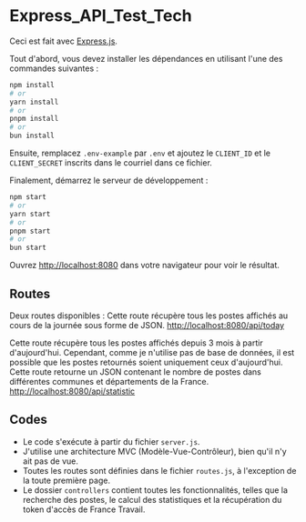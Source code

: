 # Express_API_Test_Tech
 
Ceci est fait avec [Express.js](https://expressjs.com/).

Tout d'abord, vous devez installer les dépendances en utilisant l'une des commandes suivantes :
```bash
npm install
# or
yarn install
# or
pnpm install
# or
bun install
```

Ensuite, remplacez `.env-example` par `.env` et ajoutez le `CLIENT_ID` et le `CLIENT_SECRET` inscrits dans le courriel dans ce fichier.

Finalement, démarrez le serveur de développement :
```bash
npm start
# or
yarn start
# or
pnpm start
# or
bun start
```
Ouvrez [http://localhost:8080](http://localhost:8080) dans votre navigateur pour voir le résultat.

## Routes

Deux routes disponibles :
Cette route récupère tous les postes affichés au cours de la journée sous forme de JSON.
[http://localhost:8080/api/today](http://localhost:8080/api/today)

Cette route récupère tous les postes affichés depuis 3 mois à partir d'aujourd'hui. Cependant, comme je n'utilise pas de base de données, il est possible que les postes retournés soient uniquement ceux d'aujourd'hui. Cette route retourne un JSON contenant le nombre de postes dans différentes communes et départements de la France.
[http://localhost:8080/api/statistic](http://localhost:8080/api/statistic)

## Codes

- Le code s'exécute à partir du fichier  `server.js`.
- J'utilise une architecture MVC (Modèle-Vue-Contrôleur), bien qu'il n'y ait pas de vue.
- Toutes les routes sont définies dans le fichier `routes.js`, à l'exception de la toute première page.
- Le dossier `controllers` contient toutes les fonctionnalités, telles que la recherche des postes, le calcul des statistiques et la récupération du token d'accès de France Travail.

